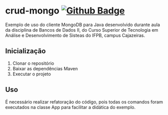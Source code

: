 # crud-mongo [![Github Badge](https://img.shields.io/badge/YouTube-FF0000?style=for-the-badge&logo=youtube&logoColor=white&link=https://youtu.be/XrjQLuT4oRQ)](https://youtu.be/XrjQLuT4oRQ)

Exemplo de uso do cliente MongoDB para Java desenvolvido durante aula da disciplina de Bancos de Dados II, do Curso Superior de Tecnologia em Análise e Desenvolvimento de Sisteas do IFPB, campus Cajazeiras.

## Inicialização

1. Clonar o repositório
2. Baixar as dependências Maven
3. Executar o projeto

## Uso
É necessário realizar refatoração do código, pois todas os comandos foram executados na classe App para facilitar a didática do exemplo.
